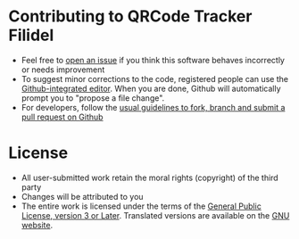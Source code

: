 ﻿# Contributing to QRCode Tracker Filidel

 * Feel free to [open an issue](https://github.com/mchubby/qrtracker-for-calibre/issues/new) if you think this software behaves incorrectly or needs improvement
 * To suggest minor corrections to the code, registered people can use the [Github-integrated editor](https://help.github.com/articles/editing-files-in-your-repository/). When you are done, Github will automatically prompt you to "propose a file change".
 * For developers, follow the [usual guidelines to fork, branch and submit a pull request on Github](https://gist.github.com/Chaser324/ce0505fbed06b947d962)

# License
 * All user-submitted work retain the moral rights (copyright) of the third party
 * Changes will be attributed to you
 * The entire work is licensed under the terms of the [General Public License, version 3 or Later](../LICENSE). Translated versions are available on the [GNU website](https://www.gnu.org/licenses/translations.html).
